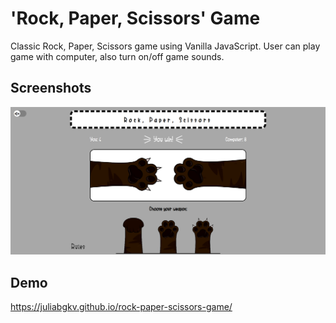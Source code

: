 
# 'Rock, Paper, Scissors' Game

Classic Rock, Paper, Scissors game using Vanilla JavaScript. User can play game with computer, also turn on/off game sounds.


## Screenshots

![App Screenshot](https://raw.githubusercontent.com/juliabgkv/rock-paper-scissors-game/main/rockpaperscissors_screenshot.png)


## Demo

https://juliabgkv.github.io/rock-paper-scissors-game/
